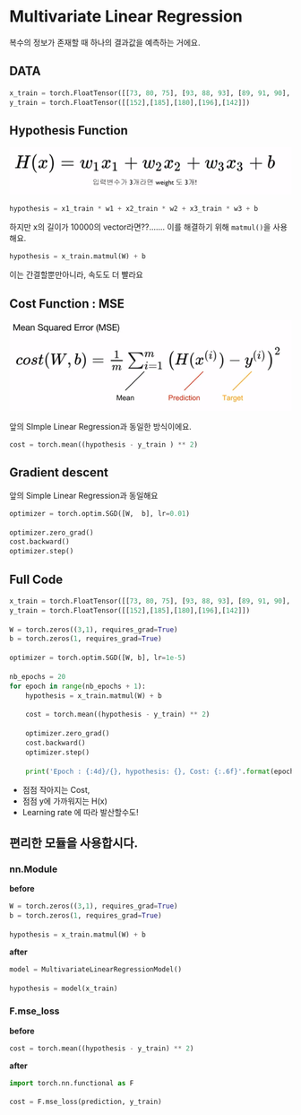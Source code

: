 # Multivariate Linear Regression

복수의 정보가 존재할 때 하나의 결과값을 예측하는 거에요.



## DATA

```python
x_train = torch.FloatTensor([[73, 80, 75], [93, 88, 93], [89, 91, 90], [96, 98, 100], [73, 66, 70]])
y_train = torch.FloatTensor([[152],[185],[180],[196],[142]])
```



## Hypothesis Function


![hypo](./images/hypo2.PNG)

```python
hypothesis = x1_train * w1 + x2_train * w2 + x3_train * w3 + b
```

하지만 x의 길이가 10000의 vector라면??....... 이를 해결하기 위해 `matmul()`을 사용해요.

```python
hypothesis = x_train.matmul(W) + b 
```

이는 간결할뿐만아니라,  속도도 더 빨라요



## Cost Function : MSE

![com](./images/computeloss.PNG)

앞의 SImple Linear Regression과 동일한 방식이에요.

```python
cost = torch.mean((hypothesis - y_train ) ** 2)
```



## Gradient descent

앞의 Simple Linear Regression과 동일해요

```python
optimizer = torch.optim.SGD([W,  b], lr=0.01)

optimizer.zero_grad()
cost.backward()
optimizer.step()
```



## Full Code

```python
x_train = torch.FloatTensor([[73, 80, 75], [93, 88, 93], [89, 91, 90], [96, 98, 100], [73, 66, 70]])
y_train = torch.FloatTensor([[152],[185],[180],[196],[142]])

W = torch.zeros((3,1), requires_grad=True)
b = torch.zeros(1, requires_grad=True)

optimizer = torch.optim.SGD([W, b], lr=1e-5)

nb_epochs = 20
for epoch in range(nb_epochs + 1):
    hypothesis = x_train.matmul(W) + b
    
    cost = torch.mean((hypothesis - y_train) ** 2)
    
    optimizer.zero_grad()
    cost.backward()
    optimizer.step()
    
    print('Epoch : {:4d}/{}, hypothesis: {}, Cost: {:.6f}'.format(epoch, nb_epochs, hypothesis.squeeze().detach(), cost.item()))
```

* 점점 작아지는 Cost,
* 점점 y에 가까워지는 H(x)
* Learning rate 에 따라 발산할수도!



## 편리한 모듈을 사용합시다.

### nn.Module

**before**

```python
W = torch.zeros((3,1), requires_grad=True)
b = torch.zeros(1, requires_grad=True)

hypothesis = x_train.matmul(W) + b
```



**after**

```python
model = MultivariateLinearRegressionModel()

hypothesis = model(x_train)
```





### F.mse_loss

**before**

```python
cost = torch.mean((hypothesis - y_train) ** 2)
```



**after**

```python
import torch.nn.functional as F

cost = F.mse_loss(prediction, y_train)
```

